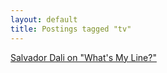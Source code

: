 ```yaml
---
layout: default
title: Postings tagged "tv"
---
```

[Salvador Dali on "What's My Line?"](http://janesconference.github.com/KievII//2009/07/salvador-dali-on-whats-my-line)<br />
